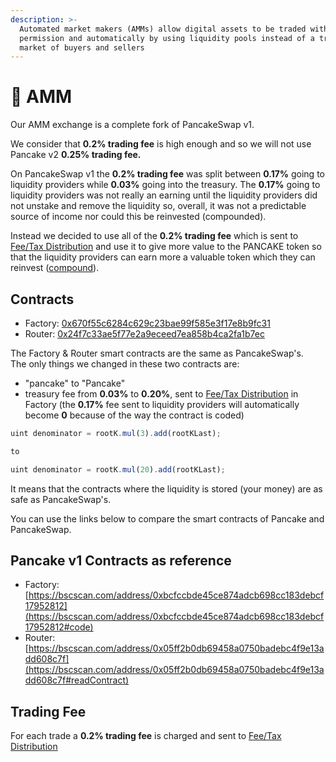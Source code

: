 ```yaml
---
description: >-
  Automated market makers (AMMs) allow digital assets to be traded without
  permission and automatically by using liquidity pools instead of a traditional
  market of buyers and sellers
---
```


# 💱 AMM

Our AMM exchange is a complete fork of PancakeSwap v1.

We consider that **0.2% trading fee** is high enough and so we will not use Pancake v2 **0.25% trading fee.**  
  
On PancakeSwap v1 the **0.2% trading fee** was split between **0.17%** going to liquidity providers while **0.03%** going into the treasury. The **0.17%** going to liquidity providers was not really an earning until the liquidity providers did not unstake and remove the liquidity so, overall, it was not a predictable source of income nor could this be reinvested \(compounded\).  
  
Instead we decided to use all of the **0.2% trading fee** which is sent to [Fee/Tax Distribution](deposit-fee-redistribution.md) and use it to give more value to the PANCAKE token so that the liquidity providers can earn more a valuable token which they can reinvest \([compound](compound-farms-pools.md)\).

## Contracts <a id="contracts"></a>

* Factory: [0x670f55c6284c629c23bae99f585e3f17e8b9fc31](https://bscscan.com/address/0x670f55c6284c629c23bae99f585e3f17e8b9fc31#code)
* Router: [0x24f7c33ae5f77e2a9eceed7ea858b4ca2fa1b7ec](https://bscscan.com/address/0x24f7c33ae5f77e2a9eceed7ea858b4ca2fa1b7ec#code)

The Factory & Router smart contracts are the same as PancakeSwap's.  
The only things we changed in these two contracts are: 

* "pancake" to "Pancake"
* treasury fee from **0.03%** to **0.20%**, sent to [Fee/Tax Distribution](deposit-fee-redistribution.md) in Factory \(the **0.17%** fee sent to liquidity providers will automatically become **0** because of the way the contract is coded\)

```javascript
uint denominator = rootK.mul(3).add(rootKLast);

to

uint denominator = rootK.mul(20).add(rootKLast);
```

It means that the contracts where the liquidity is stored \(your money\) are as safe as PancakeSwap's.

You can use the links below to compare the smart contracts of Pancake and PancakeSwap.

## Pancake v1 Contracts as reference <a id="contracts"></a>

* Factory: [https://bscscan.com/address/0xbcfccbde45ce874adcb698cc183debcf17952812](https://bscscan.com/address/0xbcfccbde45ce874adcb698cc183debcf17952812#code)
* Router: [https://bscscan.com/address/0x05ff2b0db69458a0750badebc4f9e13add608c7f](https://bscscan.com/address/0x05ff2b0db69458a0750badebc4f9e13add608c7f#readContract)

## Trading Fee <a id="trading-fee"></a>

For each trade a **0.2% trading fee** is charged and sent to [Fee/Tax Distribution](deposit-fee-redistribution.md)

​

​

​

